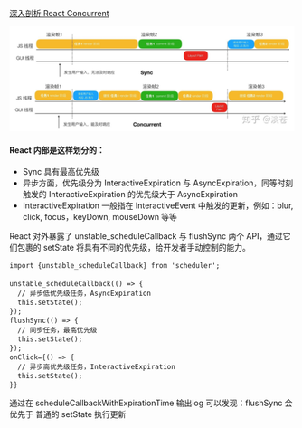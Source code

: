<a href="https://zhuanlan.zhihu.com/p/60307571">深入剖析 React Concurrent</a>

<img src="https://github.com/HanLess/react-analysis/blob/master/img/v2-7051c10497a34d2e65e5f4caabadf152_r.jpg" />

#### React 内部是这样划分的：

<ul>
  <li>Sync 具有最高优先级</li>
  <li>异步方面，优先级分为 InteractiveExpiration 与 AsyncExpiration，同等时刻触发的 InteractiveExpiration 的优先级大于 AsyncExpiration</li>
  <li>InteractiveExpiration 一般指在 InteractiveEvent 中触发的更新，例如：blur, click, focus，keyDown, mouseDown 等等</li>
</ul>

React 对外暴露了 unstable_scheduleCallback 与 flushSync 两个 API，通过它们包裹的 setState 将具有不同的优先级，给开发者手动控制的能力。

```
import {unstable_scheduleCallback} from 'scheduler';

unstable_scheduleCallback(() => {
  // 异步低优先级任务，AsyncExpiration
  this.setState();
});
flushSync(() => {
  // 同步任务，最高优先级
  this.setState();
});
onClick={() => {
  // 异步高优先级任务，InteractiveExpiration
  this.setState();
}}
```

通过在 scheduleCallbackWithExpirationTime 输出log 可以发现：flushSync 会优先于 普通的 setState 执行更新
